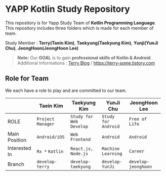 # YAPP Kotlin Study Repository

This repository is for Yapp Study Team of **Kotlin Programming Language**. 
This repository includes three folders which is made for each member of team.

Study Member : **Terry(Taein Kim)**, **Taekyung(Taekyung Kim)**, **Yunji(YunJi Chu)**, **JeongHoon(JeongHoon Lee)**

> **Note:** Our **GOAL** is to gain **professional skills of Kotlin & Android**.  
> Additional Informations : [Terry Blog](https://terry-some.tistory.com) / https://terry-some.tistory.com

## Role for Team

We each have a role to play and are committed to our team.

|                |Taein Kim|Taekyung Kim | YunJi Chu|JeongHoon Lee
|----------------|-------------------|------------|------------------|--------------|
|ROLE|`Project Manager` |`Study for Web Develop`|`Study for Android`|`Free of Life`
|Main Position|`Android/iOS`|`Web Frontend`|`Android`|`Android`
|Interested In|`Rx *` `Kotlin` |`React.js, Node.js`|`Machine Learning`|`Career`
|Branch|`develop-terry`|`develop-taekyung`|`develop-YunJi`|`develop-jeonghoon`

